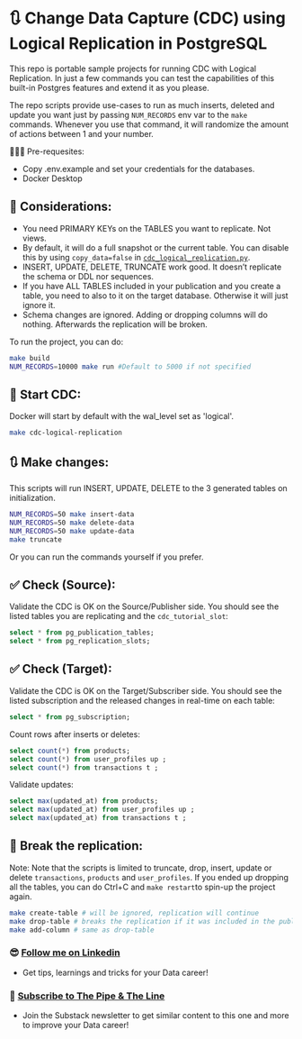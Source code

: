 # 🔃 Change Data Capture (CDC) using Logical Replication in PostgreSQL

This repo is portable sample projects for running CDC with Logical Replication. In just a few commands you can test the capabilities of this built-in Postgres features and extend it as you please.

The repo scripts provide use-cases to run as much inserts, deleted and update you want just by passing `NUM_RECORDS` env var to the `make` commands. Whenever you use that command, it will randomize the amount of actions between 1 and your number.

🙋🏻‍♂️ Pre-requesites:
- Copy .env.example and set your credentials for the databases.
- Docker Desktop

## 📝 Considerations:

- You need PRIMARY KEYs on the TABLES you want to replicate. Not views.
- By default, it will do a full snapshot or the current table. You can disable this by using `copy_data=false` in [`cdc_logical_replication.py`](https://github.com/aboyalejandro/change_data_capture_tutorial/blob/dfbd3f8201989c58e48425d5be4c7afd2a4cf57f/scripts/cdc_logical_replication.py#L59).
- INSERT, UPDATE, DELETE, TRUNCATE work good.
It doesn’t replicate the schema or DDL nor sequences.
- If you have ALL TABLES included in your publication and you create a table, you need to also to it on the target database. Otherwise it will just ignore it. 
- Schema changes are ignored. Adding or dropping columns will do nothing. Afterwards the replication will be broken.

To run the project, you can do: 

```sh
make build
NUM_RECORDS=10000 make run #Default to 5000 if not specified
```

## 🚀 Start CDC:
Docker will start by default with the wal_level set as 'logical'.

```sh 
make cdc-logical-replication
```

## 🔃 Make changes:

This scripts will run INSERT, UPDATE, DELETE to the 3 generated tables on initialization.  

```sh 
NUM_RECORDS=50 make insert-data 
NUM_RECORDS=50 make delete-data
NUM_RECORDS=50 make update-data
make truncate
```

Or you can run the commands yourself if you prefer.

## ✅ Check (Source):
Validate the CDC is OK on the Source/Publisher side. You should see the listed tables you are replicating and the `cdc_tutorial_slot`:

```sql
select * from pg_publication_tables;
select * from pg_replication_slots;
```

## ✅ Check (Target):

Validate the CDC is OK on the Target/Subscriber side. You should see the listed subscription and the released changes in real-time on each table:

```sql
select * from pg_subscription;
```
Count rows after inserts or deletes:

```sql
select count(*) from products;
select count(*) from user_profiles up ;
select count(*) from transactions t ;
```
Validate updates:

```sql
select max(updated_at) from products;
select max(updated_at) from user_profiles up ;
select max(updated_at) from transactions t ;
```

## 🔨 Break the replication: 

Note: Note that the scripts is limited to truncate, drop, insert, update or delete `transactions`, `products` and `user_profiles`. If you ended up dropping all the tables, you can do Ctrl+C and `make restart`to spin-up the project again. 

```sh
make create-table # will be ignored, replication will continue
make drop-table # breaks the replication if it was included in the publication, if not it will go on.
make add-column # same as drop-table
```

### 😎 [Follow me on Linkedin](https://www.linkedin.com/in/alejandro-aboy/)
- Get tips, learnings and tricks for your Data career!

### 📩 [Subscribe to The Pipe & The Line](https://thepipeandtheline.substack.com/?utm_source=github&utm_medium=referral)
- Join the Substack newsletter to get similar content to this one and more to improve your Data career!

